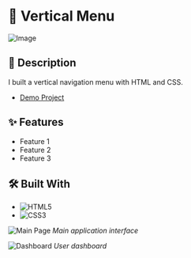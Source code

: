 # 🎯 Vertical Menu

![Image](https://github.com/user-attachments/assets/af4ac909-cc05-44c0-bbd3-31187e91b273)

## 📖 Description
I built a vertical navigation menu with HTML and CSS.


- [Demo Project](https://saeeddavoodi-dev.github.io/Menu/)

## ✨ Features
- Feature 1
- Feature 2
- Feature 3

## 🛠️ Built With
- ![HTML5](https://img.shields.io/badge/HTML5-E34F26?style=flat&logo=html5&logoColor=white)
- ![CSS3](https://img.shields.io/badge/CSS3-1572B6?style=flat&logo=css3&logoColor=white)


![Main Page](images/screenshot1.png)
*Main application interface*

![Dashboard](images/screenshot2.png)
*User dashboard*


